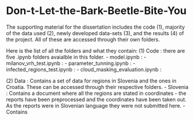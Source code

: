 # Don-t-Let-the-Bark-Beetle-Bite-You

The supporting material for the dissertation includes the code (1), majority of the data used (2), newly developed data-sets (3), and the results (4) of the project. All of these are accessed through their own folders.

Here is the list of all the folders and what they contain: 
  (1) Code : there are five .ipynb folders avaialble in this folder.
        - model.ipynb :
        - milanov_vrh_test.ipynb : 
        - parameter_tunning.ipynb :
        - infected_regions_test.ipynb : 
        - cloud_masking_evaluation.ipynb : 
        
  (2) Data : Contains a set of data for regions in Slovenia and the ones in Croatia. These can be accessed           through their respective folders.
        - Slovenia : Contains a document where all the regions are stated in coordinates - the reports have been preprocessed and the coordinates have been taken out. As the reports were in Slovenian language they were not submitted here.
        - Contains
